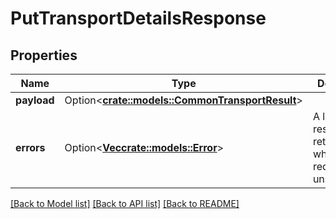 # PutTransportDetailsResponse

## Properties

Name | Type | Description | Notes
------------ | ------------- | ------------- | -------------
**payload** | Option<[**crate::models::CommonTransportResult**](CommonTransportResult.md)> |  | [optional]
**errors** | Option<[**Vec<crate::models::Error>**](Error.md)> | A list of error responses returned when a request is unsuccessful. | [optional]

[[Back to Model list]](../README.md#documentation-for-models) [[Back to API list]](../README.md#documentation-for-api-endpoints) [[Back to README]](../README.md)


